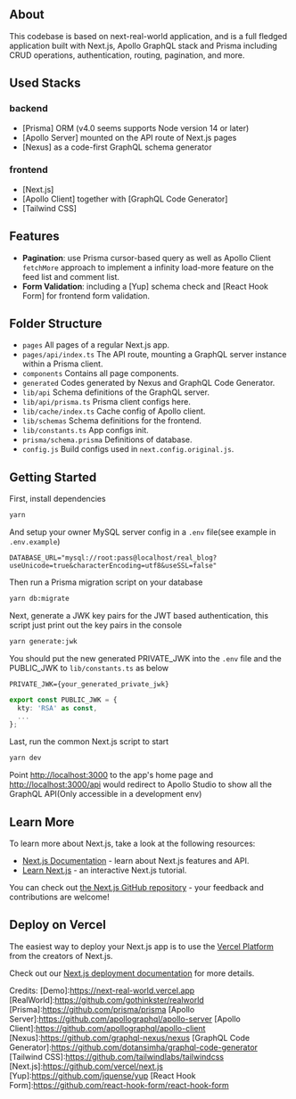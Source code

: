 

## About



This codebase is based on next-real-world application, and is a full fledged application built with Next.js, Apollo GraphQL stack and Prisma including CRUD operations, authentication, routing, pagination, and more.

## Used Stacks

### backend

- [Prisma] ORM (v4.0 seems supports Node version 14 or later)
- [Apollo Server] mounted on the API route of Next.js pages
- [Nexus] as a code-first GraphQL schema generator

### frontend

- [Next.js]
- [Apollo Client] together with [GraphQL Code Generator]
- [Tailwind CSS]

## Features

- **Pagination**: use Prisma cursor-based query as well as Apollo Client `fetchMore` approach to implement a infinity load-more feature on the feed list and comment list.
- **Form Validation**: including a [Yup] schema check and [React Hook Form] for frontend form validation.

## Folder Structure

- `pages` All pages of a regular Next.js app.
- `pages/api/index.ts`  The API route, mounting a GraphQL server instance within a Prisma client.
- `components` Contains all page components.
- `generated` Codes generated by Nexus and GraphQL Code Generator.
- `lib/api` Schema definitions of the GraphQL server.
- `lib/api/prisma.ts` Prisma client configs here.
- `lib/cache/index.ts` Cache config of Apollo client.
- `lib/schemas` Schema definitions for the frontend.
- `lib/constants.ts` App configs init.
- `prisma/schema.prisma` Definitions of database.
- `config.js` Build configs used in `next.config.original.js`.

## Getting Started

First, install dependencies

```bash
yarn
```

And setup your owner MySQL server config in a `.env` file(see example in `.env.example`)

```env
DATABASE_URL="mysql://root:pass@localhost/real_blog?useUnicode=true&characterEncoding=utf8&useSSL=false"
```

Then run a Prisma migration script on your database

```bash
yarn db:migrate
```

Next, generate a JWK key pairs for the JWT based authentication, this script just print out the key pairs in the console

```bash
yarn generate:jwk
```

You should put the new generated PRIVATE_JWK into the `.env` file and the PUBLIC_JWK to `lib/constants.ts` as below

```env
PRIVATE_JWK={your_generated_private_jwk}
```

```typescript
export const PUBLIC_JWK = {
  kty: 'RSA' as const,
  ...
};
```

Last, run the common Next.js script to start

```bash
yarn dev
```

Point [http://localhost:3000](http://localhost:3000) to the app's home page and [http://localhost:3000/api](http://localhost:3000/api) would redirect to Apollo Studio to show all the GraphQL API(Only accessible in a development env)

## Learn More

To learn more about Next.js, take a look at the following resources:

- [Next.js Documentation](https://nextjs.org/docs) - learn about Next.js features and API.
- [Learn Next.js](https://nextjs.org/learn) - an interactive Next.js tutorial.

You can check out [the Next.js GitHub repository](https://github.com/vercel/next.js/) - your feedback and contributions are welcome!

## Deploy on Vercel

The easiest way to deploy your Next.js app is to use the [Vercel Platform](https://vercel.com/new?utm_medium=default-template&filter=next.js&utm_source=create-next-app&utm_campaign=create-next-app-readme) from the creators of Next.js.

Check out our [Next.js deployment documentation](https://nextjs.org/docs/deployment) for more details.

Credits:
[Demo]:https://next-real-world.vercel.app
[RealWorld]:https://github.com/gothinkster/realworld
[Prisma]:https://github.com/prisma/prisma
[Apollo Server]:https://github.com/apollographql/apollo-server
[Apollo Client]:https://github.com/apollographql/apollo-client
[Nexus]:https://github.com/graphql-nexus/nexus
[GraphQL Code Generator]:https://github.com/dotansimha/graphql-code-generator
[Tailwind CSS]:https://github.com/tailwindlabs/tailwindcss
[Next.js]:https://github.com/vercel/next.js
[Yup]:https://github.com/jquense/yup
[React Hook Form]:https://github.com/react-hook-form/react-hook-form

